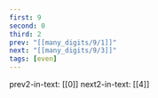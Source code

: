 ```yaml
---
first: 9
second: 0
third: 2
prev: "[[many_digits/9/1]]"
next: "[[many_digits/9/3]]"
tags: [even]
---
```

prev2-in-text: [[0]]
next2-in-text: [[4]]
